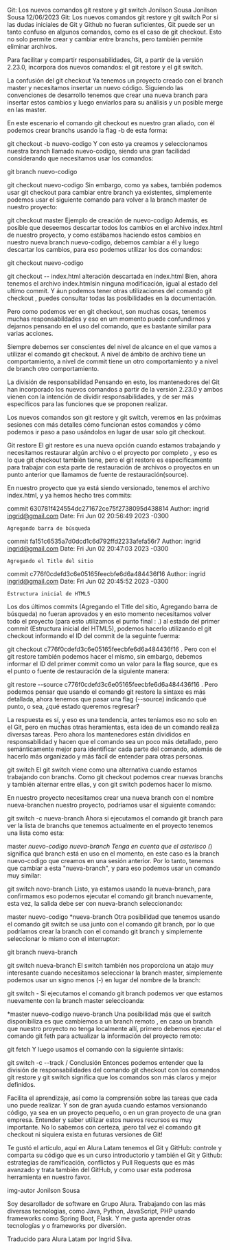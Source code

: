 Git: Los nuevos comandos git restore y git switch
Jonilson Sousa
Jonilson Sousa
12/06/2023
Git: Los nuevos comandos git restore y git switch
Por si las dudas iniciales de Git y Github no fueran suficientes, Git puede ser un tanto confuso en algunos comandos, como es el caso de git checkout. Esto no solo permite crear y cambiar entre branchs, pero también permite eliminar archivos.

Para facilitar y compartir responsabilidades, Git, a partir de la versión 2.23.0, incorpora dos nuevos comandos: el git restore y el git switch.

La confusión del git checkout
Ya tenemos un proyecto creado con el branch master y necesitamos insertar un nuevo código. Siguiendo las convenciones de desarrollo tenemos que crear una nueva branch para insertar estos cambios y luego enviarlos para su análisis y un posible merge en las master.

En este escenario el comando git checkout es nuestro gran aliado, con él podemos crear branchs usando la flag -b de esta forma:

git checkout -b nuevo-codigo
Y con esto ya creamos y seleccionamos nuestra branch llamado nuevo-codigo, siendo una gran facilidad considerando que necesitamos usar los comandos:

git branch nuevo-codigo

git checkout nuevo-codigo
Sin embargo, como ya sabes, también podemos usar git checkout para cambiar entre branch ya existentes, simplemente podemos usar el siguiente comando para volver a la branch master de nuestro proyecto:

git checkout master
Ejemplo de creación de nuevo-codigo
Además, es posible que deseemos descartar todos los cambios en el archivo index.html de nuestro proyecto, y como estábamos haciendo estos cambios en nuestro nueva branch nuevo-codigo, debemos cambiar a él y luego descartar los cambios, para eso podemos utilizar los dos comandos:

git checkout nuevo-codigo

git checkout -- index.html
alteración descartada en index.html
Bien, ahora tenemos el archivo index.htmlsin ninguna modificación, igual al estado del ultimo commit. Y áun podemos tener otras utilizaciones del comando git checkout , puedes consultar todas las posibilidades en la documentación.

Pero como podemos ver en git checkout, son muchas cosas, tenemos muchas responsabildades y eso en um momento puede confundirnos y dejarnos pensando en el uso del comando, que es bastante similar para varias acciones.

Siempre debemos ser conscientes del nivel de alcance en el que vamos a utilizar el comando git checkout. A nivel de ámbito de archivo tiene un comportamiento, a nivel de commit tiene un otro comportamiento y a nivel de branch otro comportamiento.

La división de responsabilidad
Pensando en esto, los mantenedores del Git han incorporado los nuevos comandos a partir de la versión 2.23.0 y ambos vienen con la intención de dividir responsabilidades, y de ser más específicos para las funciones que se proponen realizar.

Los nuevos comandos son git restore y git switch, veremos en las próximas sesiones con más detalles cómo funcionan estos comandos y cómo podemos ir paso a paso usándolos en lugar de usar solo git checkout.

Git restore
El git restore es una nueva opción cuando estamos trabajando y necesitamos restaurar algún archivo o el proyecto por completo , y eso es lo que git checkout también tiene, pero el git restore es especificamente para trabajar con esta parte de restauración de archivos o proyectos en un punto anterior que llamamos de fuente de restauración(source).

En nuestro proyecto que ya está siendo versionado, tenemos el archivo index.html, y ya hemos hecho tres commits:

commit 630781f424554dc271672ce75f2738095d438814
Author: ingrid <ingrid@gmail.com>
Date:   Fri Jun 02 20:56:49 2023 -0300

    Agregando barra de búsqueda

commit fa151c6535a7d0dcd1c6d792ffd2233afefa56r7
Author: ingrid <ingrid@gmail.com>
Date:   Fri Jun 02 20:47:03 2023 -0300

    Agregando el Title del sitio

commit c776f0cdefd3c6e05165feecbfe6d6a484436f16
Author: ingrid <ingrid@gmail.com>
Date:   Fri Jun 02 20:45:52 2023 -0300

    Estructura inicial de HTML5
Los dos últimos commits (Agregando el Title del sitio, Agregando barra de búsqueda) no fueran aprovados y en esto momento necesitamos volver todo el proyecto (para esto utilizamos el punto final : .) al estado del primer commit (Estructura inicial del HTML5), podemos hacerlo utilizando el git checkout informando el ID del commit de la seguinte fuerma:

git checkout c776f0cdefd3c6e05165feecbfe6d6a484436f16 .
Pero con el git restore también podemos hacer el mismo, sin embargo, debemos informar el ID del primer commit como un valor para la flag source, que es el punto o fuente de restauración de la siguiente manera:

git restore --source c776f0cdefd3c6e05165feecbfe6d6a484436f16 .
Pero podemos pensar que usando el comando git restore la sintaxe es más detallada, ahora tenemos que pasar una flag (--source) indicando qué punto, o sea, ¿qué estado queremos regresar?

La respuesta es sí, y eso es una tendencia, antes teniamos eso no solo en el Git, pero en muchas otras heramientas, esta idea de un comando realiza diversas tareas. Pero ahora los mantenedores están divididos en responsabilidad y hacen que el comando sea un poco más detallado, pero semánticamente mejor para identificar cada parte del comando, además de hacerlo más organizado y más fácil de entender para otras personas.

git switch
El git switch viene como una alternativa cuando estamos trabajando con branchs. Como git checkout podemos crear nuevas branchs y también alternar entre ellas, y con git switch podemos hacer lo mismo.

En nuestro proyecto necesitamos crear una nueva branch con el nombre nueva-branchen nuestro proyecto, podríamos usar el siguiente comando:

git switch -c nueva-branch
Ahora si ejecutamos el comando git branch para ver la lista de branchs que tenemos actualmente en el proyecto tenemos una lista como esta:

master
*nuevo-codigo
nueva-branch
Tenga en cuenta que el asterisco (*) significa qué branch está en uso en el momento, en este caso es la branch nuevo-codigo que creamos en una sesión anterior. Por lo tanto, tenemos que cambiar a esta "nueva-branch", y para eso podemos usar un comando muy similar:

git switch novo-branch
Listo, ya estamos usando la nueva-branch, para confirmamos eso podemos ejecutar el comando git branch nuevamente, esta vez, la salida debe ser con nueva-branch seleccionando:

master
nuevo-codigo
*nueva-branch
Otra posibilidad que tenemos usando el comando git switch se usa junto con el comando git branch, por lo que podríamos crear la branch con el comando git branch y simplemente seleccionar lo mismo con el interruptor:

git branch nueva-branch

git switch nueva-branch
El switch también nos proporciona un atajo muy interesante cuando necesitamos seleccionar la branch master, simplemente podemos usar un signo menos (-) en lugar del nombre de la branch:

git switch -
Si ejecutamos el comando git branch podemos ver que estamos nuevamente con la branch master seleccioanda:

*master
nuevo-codigo
nuevo-branch
Una posibilidad más que el switch disponibiliza es que cambiemos a un branch remoto , en caso un branch que nuestro proyecto no tenga localmente allí, primero debemos ejecutar el comando git feth para actualizar la información del proyecto remoto:

git fetch
Y luego usamos el comando con la siguiente sintaxis:

git switch -c <nombre-del-branch-local> --track <remoto-origin>/<nombre-del-branch-remoto>
Conclusión
Entonces podemos entender que la división de responsabilidades del comando git checkout con los comandos git restore y git switch significa que los comandos son más claros y mejor definidos.

Facilita el aprendizaje, así como la comprensión sobre las tareas que cada uno puede realizar. Y son de gran ayuda cuando estamos versionando código, ya sea en un proyecto pequeño, o en un gran proyecto de una gran empresa. Entender y saber utilizar estos nuevos recursos es muy importante. No lo sabemos con certeza, ¡pero tal vez el comando git checkout ni siquiera exista en futuras versiones de Git!

Te gustó el artículo, aquí en Alura Latam tenemos el Git y GitHub: controle y comparta su código que es un curso introductorio y también el Git y Github: estrategias de ramificación, conflictos y Pull Requests que es más avanzado y trata también del GitHub, y como usar esta poderosa herramienta en nuestro favor.

img-autor
Jonilson Sousa

Soy desarollador de software en Grupo Alura. Trabajando con las más diversas tecnologias, como Java, Python, JavaScript, PHP usando frameworks como Spring Boot, Flask. Y me gusta aprender otras tecnologías y o frameworks por diversión.

Traducido para Alura Latam por Ingrid Silva.
